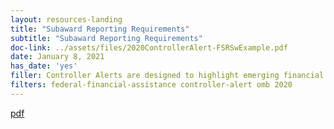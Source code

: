 ```yaml
---
layout: resources-landing
title: "Subaward Reporting Requirements"
subtitle: "Subaward Reporting Requirements"
doc-link: ../assets/files/2020ControllerAlert-FSRSwExample.pdf
date: January 8, 2021
has_date: 'yes'
filler: Controller Alerts are designed to highlight emerging financial management issues that may require agency attention or action. These Alerts are intended to inform the Chief Financial Officer (CFO) community of key issues
filters: federal-financial-assistance controller-alert omb 2020
---
```


<a href="{{ site.baseurl }}assets/files/2020ControllerAlert-FSRSwExample.pdf">pdf</a>